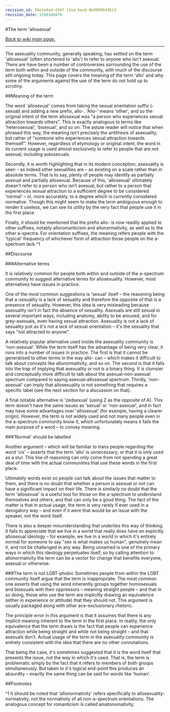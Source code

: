```yaml
---
revision_id: 56e2e8ad-d24f-11ea-becb-0e9909849513
revision_date: 1596104879
---
```


#The term 'allosexual'

[*Back to wiki main page.*](https://www.reddit.com/r/asexuality/wiki/index)

-----

The asexuality community, generally speaking, has settled on the term 'allosexual' (often shortened to 'allo') to refer to anyone who isn't asexual. There are have been a number of controversies surrounding the use of the term both within and outside of the community, with much of the discourse still ongoing today. This page covers the meaning of the term 'allo' and why some of the arguments against the use of the term do not hold up to scrutiny.

##Meaning of the term

The word 'allosexual' comes from taking the sexual orientation suffix (-sexual) and adding a new prefix, allo-. 'Allo-' means 'other', and so the original intent of the term allosexual was "a person who experiences sexual attraction towards others". This is exactly analogous to terms like 'heterosexual', 'bisexual', and so on. The astute reader will notice that when phrased this way, the meaning isn't precisely the antithesis of asexuality, but rather of "someone who experiences sexual attraction towards themself". However, regardless of etymology or original intent, the word in its current usage is used almost exclusively to refer to people that are not asexual, including autosexuals.

Secondly, it is worth highlighting that in its modern conception, asexuality is seen – as indeed other sexualities are – as existing on a scale rather than in absolute terms. That is to say, plenty of people may identity as partially asexual and partially allosexual. Because of this, 'allosexual' ultimately doesn't refer to a person who isn’t asexual, but rather to a person that experiences sexual attraction to a sufficient degree to be considered 'normal' – or, more accurately, to a degree which is currently considered normative. Though this might seem to make the term ambiguous enough to render it useless, we can see its utility by the very fact that people use it in the first place.

Finally, it should be mentioned that the prefix allo- is now readily applied to other suffixes, notably alloromanticism and allonormativity, as well as to the other a-spectra. For orientation suffixes, the meaning refers people with the 'typical' frequency of whichever form of attraction those people on the a-spectrum lack.^1

##Discourse

###Alternative terms

It is relatively common for people both within and outside of the a-spectrum community to suggest alternative terms for allosexuality. However, most alternatives have issues in practice.

One of the most common suggestions is 'sexual' itself – the reasoning being that a-sexuality is a lack of sexuality and therefore the opposite of that is a presence of sexuality. However, this idea is very misleading because asexuality isn't in fact the absence of sexuality. Asexuals are still *sexual* in several important ways, including anatomy, ability to be aroused, and for grey-asexuals, even having sexual attraction. Asexuality is not a lack of sexuality just as it's not a lack of sexual orientation – it's the sexuality that says "not attracted to anyone".

A relatively popular alternative used inside the asexuality community is 'non-asexual'. While the term itself has the advantage of being very clear, it runs into a number of issues in practice. The first is that it cannot be generalised to other terms in the way allo- can – which makes it difficult to talk about concepts like allonormativity, and so on. The second is that it falls into the trap of implying that asexuality or not is a binary thing. It is clumsier and conceptually more difficult to talk about the asexual–non-asexual spectrum compared to saying asexual–allosexual spectrum. Thirdly, 'non-asexual' can imply that allosexuality is not something that requires a specific label (see the next section for a discussion on that).

A final notable alternative is 'zedsexual' (using Z as the opposite of A). This term doesn't have the same issues as 'sexual' or 'non-asexual', and in fact may have some advantages over 'allosexual' (for example, having a clearer origin). However, the term is not widely used and not many people even in the a-spectrum community know it, which unfortunately means it fails the main purpose of a word – to convey meaning.

###'Normal' should be labelled

Another argument – which will be familiar to trans people regarding the word 'cis' – asserts that the term 'allo' is unnecessary, or that it is only used as a slur. This line of reasoning can only come from not spending a great deal of time with the actual communities that use these words in the first place.

Ultimately words exist so people can talk about the issues that matter to them, and there is no doubt that whether a person is asexual or not can have a significant impact on their life. There is similarly no doubt that the term 'allosexual' is a useful tool for those on the a-spectrum to understand themselves and others, and that can only be a good thing. The fact of the matter is that in actual usage, the term is very rarely if ever used in a derogatory way – and even if it were that would be an issue with the speaker, not the word itself.

There is also a deeper misunderstanding that underlies this way of thinking. It fails to appreciate that we live in a world that really does have an explicitly allosexual ideology – for example, we live in a world in which it's entirely normal for someone to say "sex is what makes us human", genuinely mean it, and not be challenged in any way. Being unnamed is one of the primary ways in which this ideology perpetuates itself, so by calling attention to allonormativity the term can be a vector for change that benefits everyone, asexual or otherwise.

###The term is not LGBT-phobic
Sometimes people from within the LGBT community itself argue that the term is inappropriate. The most common one asserts that using the word inherently groups together homosexuals and bisexuals with their oppressors – meaning straight people –  and that in so doing, those who use the term are implicitly drawing an equivalence (either in experience or attitude) that they should not. This argument is usually packaged along with other ace-exclusionary rhetoric.

The principle error in this argument is that it assumes that there is any implicit meaning inherent to the term in the first place. In reality, the only equivalence that the term draws is the fact that people can experience attraction while being straight and while not being straight – and that asexuals don’t. Actual usage of the term in the asexuality community is entirely consistent with the idea that there are no other connotations.

That being the case, it's sometimes suggested that it is the word itself that presents the issue, not the way in which it's used. That is, the term is problematic simply by the fact that it refers to members of both groups simultaneously. But taken to it's logical end-point this produces an absurdity – exactly the same thing can be said for words like 'human'.

##Footnotes

^1 It should be noted that 'allonormativity' refers specifically to allosexuality-normativity, not the normativity of all non-a-spectrum orientations. The analogous concept for romanticism is called amatonomativity.